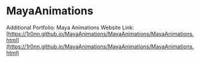 # MayaAnimations
Additional Portfolio: Maya Animations
Website Link: [https://1r0nn.github.io/MayaAnimations/MayaAnimations/MayaAnimations.html](https://1r0nn.github.io/MayaAnimations/MayaAnimations/MayaAnimations.html)
